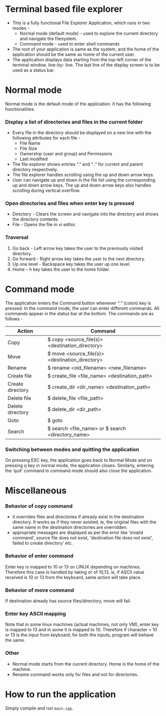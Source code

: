 # Terminal based file explorer

- This is a fully functional File Explorer Application, which runs in two modes -
    - Normal mode (default mode) - used to explore the current directory and navigate the filesystem.
    - Command mode - used to enter shell commands
- The root of your application is same as the system, and the home of the application should be the same as home of the current user.
- The application displays data starting from the top-left corner of the terminal window, line-by- line. The last line of the display screen is to be used as a status bar.

# Normal mode

Normal mode is the default mode of the application. It has the following functionalities.

### Display a list of directories and files in the current folder

- Every file in the directory should be displayed on a new line with the following attributes for each file -
    - File Name
    - File Size
    - Ownership (user and group) and Permissions
    - Last modified
- The file explorer shows entries “.” and “..” for current and parent directory respectively.
- The file explorer handles scrolling using the up and down arrow keys.
- User can navigate up and down in the file list using the corresponding up and down arrow keys. The up and down arrow keys also handles scrolling during
vertical overflow.

### Open directories and files when enter key is pressed

- Directory - Clears the screen and navigate into the directory and shows the directory contents.
- File - Opens the file in vi editor.

### Traversal

1. Go back - Left arrow key takes the user to the previously visited directory. 
2. Go forward - Right arrow key takes the user to the next directory. 
3. Up one level - Backspace key takes the user up one level. 
4. Home – h key takes the user to the home folder. 

# Command mode

The application enters the Command button whenever “:” (colon) key is pressed. In the command mode, the user can enter different commands. All commands appear in the status bar at the bottom.
The commands are as follows - 

| Action | Command |
| --- | --- |
| Copy | $ copy <source_file(s)> <destination_directory> |
| Move | $ move <source_file(s)> <destination_directory> |
| Rename | $ rename <old_filename> <new_filename> |
| Create file | $ create_file <file_name> <destination_path> |
| Create directory | $ create_dir <dir_name> <destination_path> |
| Delete file | $ delete_file <file_path> |
| Delete directory | $ delete_dir <dir_path> |
| Goto | $ goto <location> |
| Search | $ search <file_name> or $ search <directory_name> |

### Switching between modes and quitting the application

On pressing ESC key, the application goes back to Normal Mode and on pressing q key in normal mode, the application closes. Similarly, entering the ‘quit’
command in command mode should also close the application. 

# Miscellaneous

### Behavior of copy command

- it overrides files and directories if already exist in the destination directory. It works as if they never existed, ie, the original files with the same name in the destination directories are overridden.
- appropriate messages are displayed as per the error like 'invalid command', source file does not exist, 'destination file does not exist', failed to create directory' etc.

### Behavior of enter command

Enter key is mapped to 10 or 13 on LINUX depending on machines. Therefore this case is handled by taking or of 10,13, ie, if ASCII value received is 10 or 13 from the keyboard, same action will take place.

### Behavior of move command

If destination already has source files/directory, move will fail.

### Enter key ASCII mapping

Note that in some linux machines (actual machines, not only VM), enter key is mapped to 13 and in some it is mapped to 10. Therefore if character = 10 or 13 is the input from keyboard, for both the inputs, program will behave the same.

### Other

- Normal mode starts from the current directory. Home is the home of the machine.
- Rename command works only for files and not for directories.

# How to run the application

Simply compile and run `main.cpp`.
